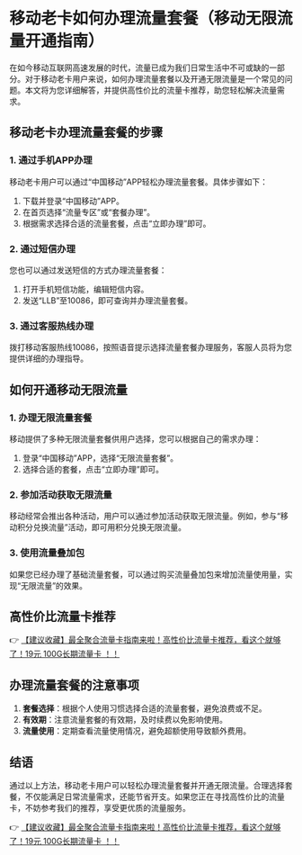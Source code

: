 # 移动老卡如何办理流量套餐（移动无限流量开通指南）

在如今移动互联网高速发展的时代，流量已成为我们日常生活中不可或缺的一部分。对于移动老卡用户来说，如何办理流量套餐以及开通无限流量是一个常见的问题。本文将为您详细解答，并提供高性价比的流量卡推荐，助您轻松解决流量需求。

## 移动老卡办理流量套餐的步骤

### 1. 通过手机APP办理
移动老卡用户可以通过“中国移动”APP轻松办理流量套餐。具体步骤如下：
1. 下载并登录“中国移动”APP。
2. 在首页选择“流量专区”或“套餐办理”。
3. 根据需求选择合适的流量套餐，点击“立即办理”即可。

### 2. 通过短信办理
您也可以通过发送短信的方式办理流量套餐：
1. 打开手机短信功能，编辑短信内容。
2. 发送“LLB”至10086，即可查询并办理流量套餐。

### 3. 通过客服热线办理
拨打移动客服热线10086，按照语音提示选择流量套餐办理服务，客服人员将为您提供详细的办理指导。

## 如何开通移动无限流量

### 1. 办理无限流量套餐
移动提供了多种无限流量套餐供用户选择，您可以根据自己的需求办理：
1. 登录“中国移动”APP，选择“无限流量套餐”。
2. 选择合适的套餐，点击“立即办理”即可。

### 2. 参加活动获取无限流量
移动经常会推出各种活动，用户可以通过参加活动获取无限流量。例如，参与“移动积分兑换流量”活动，即可用积分兑换无限流量。

### 3. 使用流量叠加包
如果您已经办理了基础流量套餐，可以通过购买流量叠加包来增加流量使用量，实现“无限流量”的效果。

## 高性价比流量卡推荐

👉 [【建议收藏】最全聚合流量卡指南来啦！高性价比流量卡推荐，看这个就够了！19元 100G长期流量卡 ！！](https://bit.ly/Liuliangka)

## 办理流量套餐的注意事项

1. **套餐选择**：根据个人使用习惯选择合适的流量套餐，避免浪费或不足。
2. **有效期**：注意流量套餐的有效期，及时续费以免影响使用。
3. **流量使用**：定期查看流量使用情况，避免超额使用导致额外费用。

## 结语

通过以上方法，移动老卡用户可以轻松办理流量套餐并开通无限流量。合理选择套餐，不仅能满足日常流量需求，还能节省开支。如果您正在寻找高性价比的流量卡，不妨参考我们的推荐，享受更优质的流量服务。

👉 [【建议收藏】最全聚合流量卡指南来啦！高性价比流量卡推荐，看这个就够了！19元 100G长期流量卡 ！！](https://bit.ly/Liuliangka)